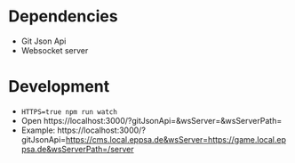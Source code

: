 # Dependencies

* Git Json Api
* Websocket server

# Development

* `HTTPS=true npm run watch`
* Open https://localhost:3000/?gitJsonApi=<gitJsonApiUrl>&wsServer=<wsServerUrl>&wsServerPath=<wsServerPath>
* Example:
https://localhost:3000/?gitJsonApi=https://cms.local.eppsa.de&wsServer=https://game.local.eppsa.de&wsServerPath=/server
